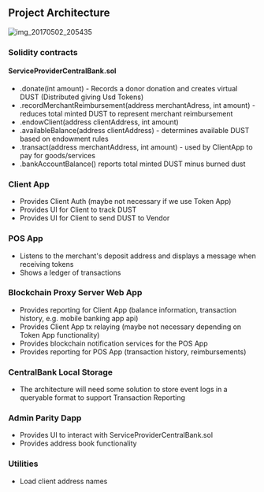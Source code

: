## Project Architecture

![img_20170502_205435](https://cloud.githubusercontent.com/assets/1767009/26088239/375dc9a8-39b3-11e7-8f56-75f6c94df14e.jpg)

### Solidity contracts

#### ServiceProviderCentralBank.sol

* .donate(int amount) - Records a donor donation and creates virtual DUST (Distributed giving Usd Tokens)
* .recordMerchantReimbursement(address merchantAdress, int amount) - reduces total minted DUST to represent merchant reimbursement
* .endowClient(address clientAddress, int amount)
* .availableBalance(address clientAddress) - determines available DUST based on endowment rules
* .transact(address merchantAddress, int amount) - used by ClientApp to pay for goods/services
* .bankAccountBalance() reports total minted DUST minus burned dust

### Client App

* Provides Client Auth (maybe not necessary if we use Token App)
* Provides UI for Client to track DUST
* Provides UI for Client to send DUST to Vendor

### POS App

* Listens to the merchant's deposit address and displays a message when receiving tokens
* Shows a ledger of transactions

### Blockchain Proxy Server Web App

* Provides reporting for Client App (balance information, transaction history, e.g. mobile banking app api)
* Provides Client App tx relaying (maybe not necessary depending on Token App functionality)
* Provides blockchain notification services for the POS App
* Provides reporting for POS App (transaction history, reimbursements)

### CentralBank Local Storage

* The architecture will need some solution to store event logs in a queryable format to support Transaction Reporting

### Admin Parity Dapp

* Provides UI to interact with ServiceProviderCentralBank.sol
* Provides address book functionality

### Utilities

* Load client address names
